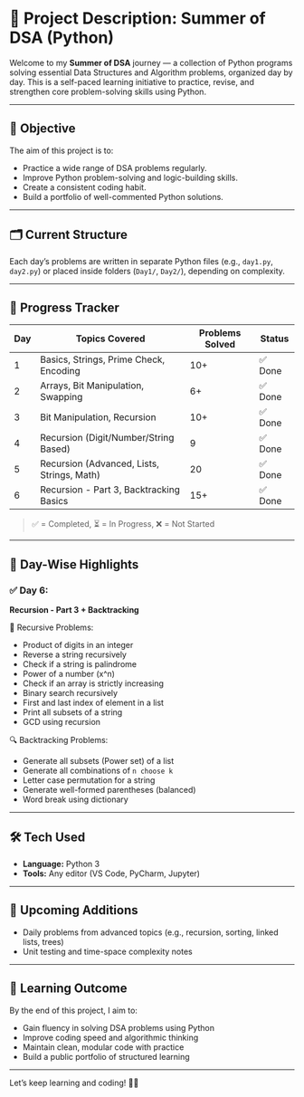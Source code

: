 # 📘 Project Description: Summer of DSA (Python)

Welcome to my **Summer of DSA** journey — a collection of Python programs solving essential Data Structures and Algorithm problems, organized day by day. This is a self-paced learning initiative to practice, revise, and strengthen core problem-solving skills using Python.

---

## 🎯 Objective

The aim of this project is to:

- Practice a wide range of DSA problems regularly.
- Improve Python problem-solving and logic-building skills.
- Create a consistent coding habit.
- Build a portfolio of well-commented Python solutions.

---

## 🗂️ Current Structure

Each day’s problems are written in separate Python files (e.g., `day1.py`, `day2.py`) or placed inside folders (`Day1/`, `Day2/`), depending on complexity.

---

## 🧾 Progress Tracker

| Day | Topics Covered                                 | Problems Solved | Status     |
|-----|------------------------------------------------|------------------|------------|
| 1   | Basics, Strings, Prime Check, Encoding         | 10+              | ✅ Done     |
| 2   | Arrays, Bit Manipulation, Swapping             | 6+               | ✅ Done     |
| 3   | Bit Manipulation, Recursion                    | 10+              | ✅ Done     |
| 4   | Recursion (Digit/Number/String Based)          | 9                | ✅ Done     |
| 5   | Recursion (Advanced, Lists, Strings, Math)     | 20               | ✅ Done     |
| 6   | Recursion - Part 3, Backtracking Basics        | 15+              | ✅ Done     |

> ✅ = Completed, ⏳ = In Progress, ❌ = Not Started

---

## 📅 Day-Wise Highlights

### ✅ Day 6:  
**Recursion - Part 3 + Backtracking**

🔁 Recursive Problems:
- Product of digits in an integer
- Reverse a string recursively
- Check if a string is palindrome
- Power of a number (x^n)
- Check if an array is strictly increasing
- Binary search recursively
- First and last index of element in a list
- Print all subsets of a string
- GCD using recursion

🔍 Backtracking Problems:
- Generate all subsets (Power set) of a list
- Generate all combinations of `n choose k`
- Letter case permutation for a string
- Generate well-formed parentheses (balanced)
- Word break using dictionary

---

## 🛠 Tech Used

- **Language:** Python 3
- **Tools:** Any editor (VS Code, PyCharm, Jupyter)

---

## 🔄 Upcoming Additions

- Daily problems from advanced topics (e.g., recursion, sorting, linked lists, trees)
- Unit testing and time-space complexity notes

---

## 🧠 Learning Outcome

By the end of this project, I aim to:

- Gain fluency in solving DSA problems using Python
- Improve coding speed and algorithmic thinking
- Maintain clean, modular code with practice
- Build a public portfolio of structured learning

---

Let’s keep learning and coding! 🌱✨
